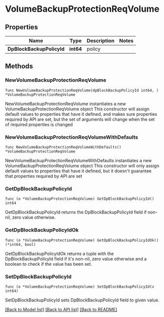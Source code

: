 # VolumeBackupProtectionReqVolume

## Properties

Name | Type | Description | Notes
------------ | ------------- | ------------- | -------------
**DpBlockBackupPolicyId** | **int64** | policy | 

## Methods

### NewVolumeBackupProtectionReqVolume

`func NewVolumeBackupProtectionReqVolume(dpBlockBackupPolicyId int64, ) *VolumeBackupProtectionReqVolume`

NewVolumeBackupProtectionReqVolume instantiates a new VolumeBackupProtectionReqVolume object
This constructor will assign default values to properties that have it defined,
and makes sure properties required by API are set, but the set of arguments
will change when the set of required properties is changed

### NewVolumeBackupProtectionReqVolumeWithDefaults

`func NewVolumeBackupProtectionReqVolumeWithDefaults() *VolumeBackupProtectionReqVolume`

NewVolumeBackupProtectionReqVolumeWithDefaults instantiates a new VolumeBackupProtectionReqVolume object
This constructor will only assign default values to properties that have it defined,
but it doesn't guarantee that properties required by API are set

### GetDpBlockBackupPolicyId

`func (o *VolumeBackupProtectionReqVolume) GetDpBlockBackupPolicyId() int64`

GetDpBlockBackupPolicyId returns the DpBlockBackupPolicyId field if non-nil, zero value otherwise.

### GetDpBlockBackupPolicyIdOk

`func (o *VolumeBackupProtectionReqVolume) GetDpBlockBackupPolicyIdOk() (*int64, bool)`

GetDpBlockBackupPolicyIdOk returns a tuple with the DpBlockBackupPolicyId field if it's non-nil, zero value otherwise
and a boolean to check if the value has been set.

### SetDpBlockBackupPolicyId

`func (o *VolumeBackupProtectionReqVolume) SetDpBlockBackupPolicyId(v int64)`

SetDpBlockBackupPolicyId sets DpBlockBackupPolicyId field to given value.



[[Back to Model list]](../README.md#documentation-for-models) [[Back to API list]](../README.md#documentation-for-api-endpoints) [[Back to README]](../README.md)


